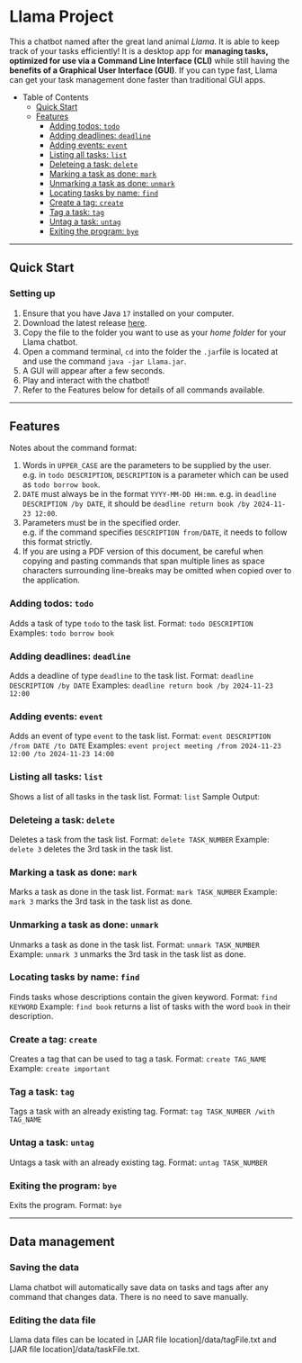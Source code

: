 # Llama Project

This a chatbot named after the great land animal _Llama_. It is able to keep track of your tasks efficiently!
It is a desktop app for **managing tasks, optimized for use via a Command Line Interface (CLI)** while still having the 
**benefits of a Graphical User Interface (GUI)**. If you can type fast, Llama can get your task management done faster 
than traditional GUI apps.

* Table of Contents
  * [Quick Start](#quick-start)
  * [Features](#features)
    * [Adding todos: `todo`](#adding-todos-todo)
    * [Adding deadlines: `deadline`](#adding-deadlines-deadline)
    * [Adding events: `event`](#adding-events-event)
    * [Listing all tasks: `list`](#listing-all-tasks-list)
    * [Deleteing a task: `delete`](#deleteing-a-task-delete)
    * [Marking a task as done: `mark`](#marking-a-task-as-done-mark)
    * [Unmarking a task as done: `unmark`](#unmarking-a-task-as-done-unmark)
    * [Locating tasks by name: `find`](#locating-tasks-by-name-find)
    * [Create a tag: `create`](#create-a-tag-create)
    * [Tag a task: `tag`](#tag-a-task-tag)
    * [Untag a task: `untag`](#untag-a-task-untag)
    * [Exiting the program: `bye`](#exiting-the-program-bye)


---

## Quick Start

### Setting up
1. Ensure that you have Java `17` installed on your computer.
2. Download the latest release [here](https://github.com/bmanara/ip/releases).
3. Copy the file to the folder you want to use as your _home folder_ for your Llama chatbot.
4. Open a command terminal, `cd` into the folder the `.jar`file is located at and use the command `java -jar Llama.jar`.
5. A GUI will appear after a few seconds.
6. Play and interact with the chatbot!
7. Refer to the Features below for details of all commands available.

---
## Features

<div class="warning"> 
Notes about the command format:

1. Words in `UPPER_CASE` are the parameters to be supplied by the user.<br>
 e.g. in `todo DESCRIPTION`, `DESCRIPTION` is a parameter which can be used as `todo borrow book`.
2. `DATE` must always be in the format `YYYY-MM-DD HH:mm`.
     e.g. in `deadline DESCRIPTION /by DATE`, it should be `deadline return book /by 2024-11-23 12:00`.
3. Parameters must be in the specified order.<br>
     e.g. if the command specifies `DESCRIPTION from/DATE`, it needs to follow this format strictly.
4. If you are using a PDF version of this document, be careful when copying and pasting commands that span multiple lines as space characters surrounding line-breaks may be omitted when copied over to the application.
</div>

### Adding todos: `todo`
Adds a task of type `todo` to the task list.
Format: `todo DESCRIPTION`
Examples: `todo borrow book`

### Adding deadlines: `deadline`
Adds a deadline of type `deadline` to the task list.
Format: `deadline DESCRIPTION /by DATE`
Examples: `deadline return book /by 2024-11-23 12:00`

### Adding events: `event`
Adds an event of type `event` to the task list.
Format: `event DESCRIPTION /from DATE /to DATE`
Examples: `event project meeting /from 2024-11-23 12:00 /to 2024-11-23 14:00`

### Listing all tasks: `list`
Shows a list of all tasks in the task list.
Format: `list`
Sample Output: <add screenshot here>

### Deleteing a task: `delete`
Deletes a task from the task list.
Format: `delete TASK_NUMBER`
Example: `delete 3` deletes the 3rd task in the task list. 

### Marking a task as done: `mark`
Marks a task as done in the task list.
Format: `mark TASK_NUMBER`
Example: `mark 3` marks the 3rd task in the task list as done.

### Unmarking a task as done: `unmark`
Unmarks a task as done in the task list.
Format: `unmark TASK_NUMBER`
Example: `unmark 3` unmarks the 3rd task in the task list as done.

### Locating tasks by name: `find`
Finds tasks whose descriptions contain the given keyword.
Format: `find KEYWORD`
Example: `find book` returns a list of tasks with the word `book` in their description.

### Create a tag: `create`
Creates a tag that can be used to tag a task.
Format: `create TAG_NAME`
Example: `create important`

### Tag a task: `tag`
Tags a task with an already existing tag.
Format: `tag TASK_NUMBER /with TAG_NAME`

### Untag a task: `untag`
Untags a task with an already existing tag.
Format: `untag TASK_NUMBER`

### Exiting the program: `bye`
Exits the program.
Format: `bye`

---
##  Data management

### Saving the data
Llama chatbot will automatically save data on tasks and tags after any command that changes data. There is no need to save manually.

### Editing the data file
Llama data files can be located in [JAR file location]/data/tagFile.txt and [JAR file location]/data/taskFile.txt. 
